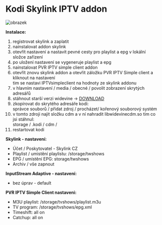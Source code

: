 # Kodi Skylink IPTV addon

![obrazek](https://user-images.githubusercontent.com/58307338/158026556-d43929a6-232d-4852-afbb-b99b9cd78115.png)



**Instalace:**

1. registrovat skylink a zaplatit  
2. nainstalovat addon skylink  
3. otevřít nastavení a nastavit pevné cesty pro playlist a epg v lokální složce zařizení  
4. po uložení nastavení se vygeneruje playlist a epg 
5. nainstalovat PVR IPTV simple client addon  
6. otevřít znovu skylink addon a otevřít záložku PVR IPTV Simple client a kliknout na nastavení  
	 tim se nastavi IPTVsimpleclient na hodnoty ze skylink addonu  
7. v hlavním nastavení / media / obecné / povolit zobrazení skrytých adresářů  
8. stáhnout starší verzi widevine -> [DOWNLOAD](https://github.com/peca2345/Kodi-Skylink-addon/raw/main/libwidevinecdm.so)  
9. zkopírovat do skrytého adresáře kodi:  
	      správce souborů / přidat zdroj / procházet/ kořenový souborový systém  
10. v tomto zdroji najit složku cdm a v ní nahradit libwidevinecdm.so tim co jsi stáhnul:  
	      storage / .kodi / cdm /   
11. restartovat kodi  

**Skylink - nastavení:**   
- Účet / Poskytovatel - Skylink CZ    
- Playlist / umistění playlistu: /storage/twshows  
- EPG / umístění EPG: storage/twshows  
- Archiv / vše zapnout  
	
**InputStream Adaptive - nastavení:**  
- bez úprav - default    

**PVR IPTV Simple Client nastaveni:**   
- M3U playlist: /storage/tvshows/playlist.m3u  
- TV program: /storage/tvshows/epg.xml  
- Timeshift: all on  
- Catchup: all on  
